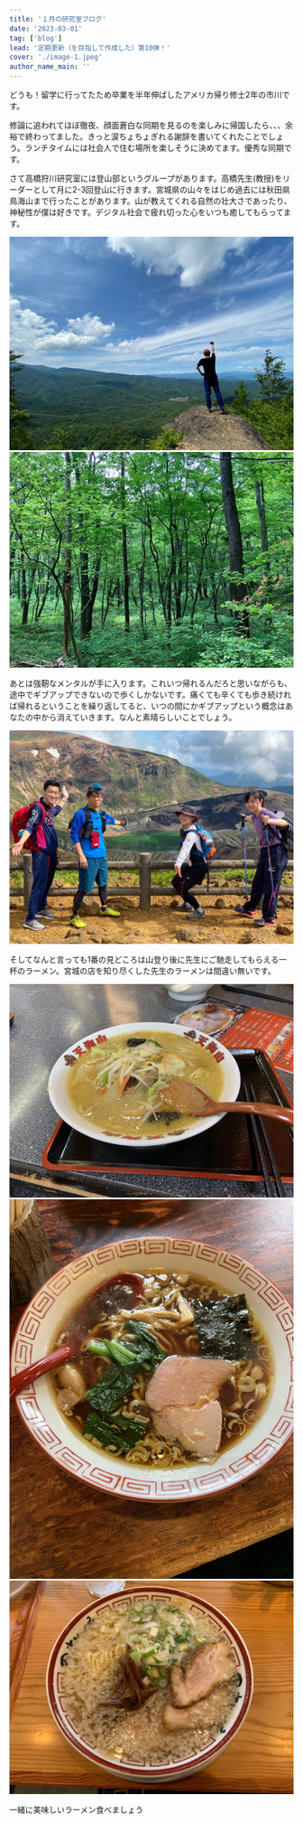 ```yaml
---
title: '１月の研究室ブログ'
date: '2023-03-01'
tag: ['blog']
lead: '定期更新（を目指して作成した）第10弾！'
cover: './image-1.jpeg'
author_name_main: ''
---
```


どうも！留学に行ってたため卒業を半年伸ばしたアメリカ帰り修士2年の市川です。

修論に追われてほぼ徹夜、顔面蒼白な同期を見るのを楽しみに帰国したら、、、余裕で終わってました。きっと涙ちょちょぎれる謝辞を書いてくれたことでしょう。ランチタイムには社会人で住む場所を楽しそうに決めてます。優秀な同期です。

さて高橋狩川研究室には登山部というグループがあります。高橋先生(教授)をリーダーとして月に2-3回登山に行きます。宮城県の山々をはじめ過去には秋田県鳥海山まで行ったことがあります。山が教えてくれる自然の壮大さであったり、神秘性が僕は好きです。デジタル社会で疲れ切った心をいつも癒してもらってます。

![](./image-1.jpeg)
![](./image-2.jpeg)

あとは強靭なメンタルが手に入ります。これいつ帰れるんだろと思いながらも、途中でギブアップできないので歩くしかないです。痛くても辛くても歩き続ければ帰れるということを繰り返してると、いつの間にかギブアップという概念はあなたの中から消えていきます。なんと素晴らしいことでしょう。

![](./image-3.jpeg)

そしてなんと言っても1番の見どころは山登り後に先生にご馳走してもらえる一杯のラーメン。宮城の店を知り尽くした先生のラーメンは間違い無いです。

![](./image-4.jpeg)
![](./image-5.jpeg)
![](./image-6.jpg)

一緒に美味しいラーメン食べましょう
